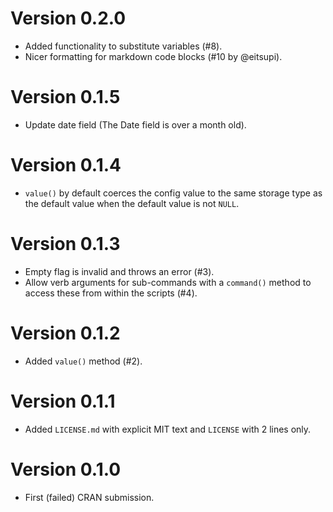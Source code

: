 # Version 0.2.0

* Added functionality to substitute variables (#8).
* Nicer formatting for markdown code blocks (#10 by @eitsupi).

# Version 0.1.5

* Update date field (The Date field is over a month old).

# Version 0.1.4

* `value()` by default coerces the config value to the same storage type as the default value when the default value is not `NULL`.

# Version 0.1.3

* Empty flag is invalid and throws an error (#3).
* Allow verb arguments for sub-commands with a `command()` method to access these from within the scripts (#4).

# Version 0.1.2

* Added `value()` method (#2).

# Version 0.1.1

* Added `LICENSE.md` with explicit MIT text and `LICENSE` with 2 lines only.

# Version 0.1.0

* First (failed) CRAN submission.
